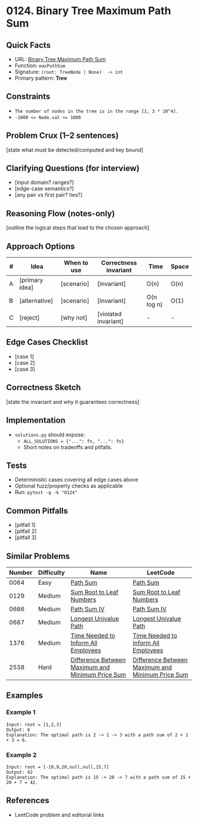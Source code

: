 # 0124. Binary Tree Maximum Path Sum

## Quick Facts

- URL: [Binary Tree Maximum Path Sum](https://leetcode.com/problems/binary-tree-maximum-path-sum/)
- Function: `maxPathSum`
- Signature: `(root: TreeNode | None)  -> int`
- Primary pattern: **Tree**

## Constraints

- `The number of nodes in the tree is in the range [1, 3 * 10^4].`
- `-1000 <= Node.val <= 1000`

## Problem Crux (1–2 sentences)

[state what must be detected/computed and key bound]

## Clarifying Questions (for interview)

- [input domain? ranges?]
- [edge-case semantics?]
- [any pair vs first pair? ties?]

## Reasoning Flow (notes-only)

[outline the logical steps that lead to the chosen approach]

## Approach Options

| # | Idea | When to use | Correctness invariant | Time | Space |
|---|------|-------------|-----------------------|------|-------|
| A | [primary idea] | [scenario] | [invariant] | O(n) | O(n) |
| B | [alternative] | [scenario] | [invariant] | O(n log n) | O(1) |
| C | [reject] | [why not] | [violated invariant] | - | - |

## Edge Cases Checklist

- [case 1]
- [case 2]
- [case 3]

## Correctness Sketch

[state the invariant and why it guarantees correctness]

## Implementation

- `solutions.py` should expose:
  - `ALL_SOLUTIONS = {"...": fn, "...": fn}`
  - Short notes on tradeoffs and pitfalls.

## Tests

- Deterministic cases covering all edge cases above
- Optional fuzz/property checks as applicable
- Run: `pytest -q -k "0124"`

## Common Pitfalls

- [pitfall 1]
- [pitfall 2]
- [pitfall 3]

## Similar Problems

| Number | Difficulty | Name | LeetCode |
|---|---|---|---|
| 0064 | Easy | [Path Sum](../0064-path-sum/readme.md) | [Path Sum](https://leetcode.com/problems/path-sum/) |
| 0129 | Medium | [Sum Root to Leaf Numbers](../0129-sum-root-to-leaf-numbers/readme.md) | [Sum Root to Leaf Numbers](https://leetcode.com/problems/sum-root-to-leaf-numbers/) |
| 0666 | Medium | [Path Sum IV](../0666-path-sum-iv/readme.md) | [Path Sum IV](https://leetcode.com/problems/path-sum-iv/) |
| 0687 | Medium | [Longest Univalue Path](../0687-longest-univalue-path/readme.md) | [Longest Univalue Path](https://leetcode.com/problems/longest-univalue-path/) |
| 1376 | Medium | [Time Needed to Inform All Employees](../1376-time-needed-to-inform-all-employees/readme.md) | [Time Needed to Inform All Employees](https://leetcode.com/problems/time-needed-to-inform-all-employees/) |
| 2538 | Hard | [Difference Between Maximum and Minimum Price Sum](../2538-difference-between-maximum-and-minimum-price-sum/readme.md) | [Difference Between Maximum and Minimum Price Sum](https://leetcode.com/problems/difference-between-maximum-and-minimum-price-sum/) |

## Examples

### Example 1

```text
Input: root = [1,2,3]
Output: 6
Explanation: The optimal path is 2 -> 1 -> 3 with a path sum of 2 + 1 + 3 = 6.
```

### Example 2

```text
Input: root = [-10,9,20,null,null,15,7]
Output: 42
Explanation: The optimal path is 15 -> 20 -> 7 with a path sum of 15 + 20 + 7 = 42.
```

## References

- LeetCode problem and editorial links
